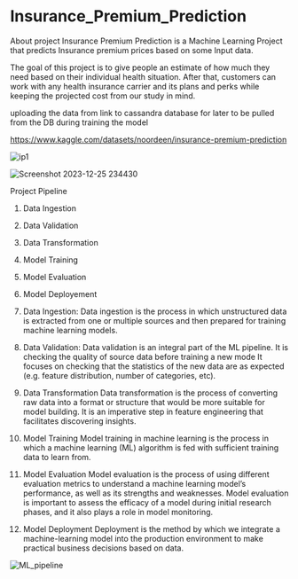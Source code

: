 # Insurance_Premium_Prediction
About project
Insurance Premium Prediction is a Machine Learning Project that predicts Insurance premium prices based on some Input data.

The goal of this project is to give people an estimate of how much they need based on their individual health situation. After that, customers can work with any health insurance carrier and its plans and perks while keeping the projected cost from our study in mind.

uploading the data from link to cassandra database for later to be pulled from the DB during training the model 

https://www.kaggle.com/datasets/noordeen/insurance-premium-prediction

![ip1](https://github.com/shanukumar007/Insurance_Premium_Prediction/assets/144050399/5b1ff8cd-c48c-4585-8614-4aad9fe7cc32)



![Screenshot 2023-12-25 234430](https://github.com/shanukumar007/Insurance_Premium_Prediction/assets/144050399/953d1beb-4a3d-46b3-af61-8eafdf501ab2)


Project Pipeline
  1. Data Ingestion
  2. Data Validation
  3. Data Transformation
  4. Model Training
  5. Model Evaluation
  6. Model Deployement

1. Data Ingestion:
Data ingestion is the process in which unstructured data is extracted from one or multiple sources and then prepared for training machine learning models.

2. Data Validation:
Data validation is an integral part of the ML pipeline. It is checking the quality of source data before training a new mode
It focuses on checking that the statistics of the new data are as expected (e.g. feature distribution, number of categories, etc).

3. Data Transformation
Data transformation is the process of converting raw data into a format or structure that would be more suitable for model building.
It is an imperative step in feature engineering that facilitates discovering insights.

4. Model Training
Model training in machine learning is the process in which a machine learning (ML) algorithm is fed with sufficient training data to learn from.

5. Model Evaluation
Model evaluation is the process of using different evaluation metrics to understand a machine learning model’s performance, as well as its strengths and weaknesses.
Model evaluation is important to assess the efficacy of a model during initial research phases, and it also plays a role in model monitoring.

6. Model Deployment
Deployment is the method by which we integrate a machine-learning model into the production environment to make practical business decisions based on data.

![ML_pipeline](https://github.com/shanukumar007/Insurance_Premium_Prediction/assets/144050399/f3148ee7-7cdb-4198-b283-d315572dcf7d)

